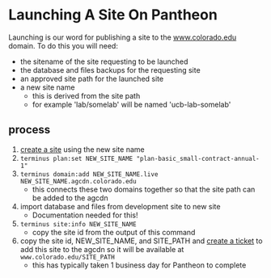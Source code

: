 # Launching A Site On Pantheon

Launching is our word for publishing a site to the www.colorado.edu domain. To do this you will need:

- the sitename of the site requesting to be launched
- the database and files backups for the requesting site
- an approved site path for the launched site
- a new site name
  - this is derived from the site path
  - for example 'lab/somelab' will be named 'ucb-lab-somelab'

## process

1. [create a site](wiki/Pantheon-create-a-site) using the new site name
2. `terminus plan:set NEW_SITE_NAME "plan-basic_small-contract-annual-1"`
3. `terminus domain:add NEW_SITE_NAME.live NEW_SITE_NAME.agcdn.colorado.edu`
    - this connects these two domains together so that the site path can be added to the agcdn
4. import database and files from development site to new site
    - Documentation needed for this!
5. `terminus site:info NEW_SITE_NAME`
    - copy the site id from the output of this command
6. copy the site id, NEW_SITE_NAME, and SITE_PATH and [create a ticket](wiki/Pantheon-ticket-templates#user-content-add-site-to-agcdn) to add this site to the agcdn so it will be available at `www.colorado.edu/SITE_PATH`
    - this has typically taken 1 business day for Pantheon to complete
